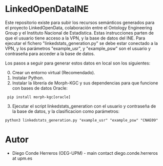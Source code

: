 # LinkedOpenDataINE
Este repositorio existe para subir los recursos semánticos generados para el proyecto LinkedOpenData, colaboración entre el Ontology Engineering Group y el Instituto Nacional de Estadística. Estas instrucciones parten de que el usuario tiene acceso a la VPN, y la base de datos del INE. Para ejecutar el fichero "linkedstats_generation.py" se debe estar conectado a la VPN, y los parámetros "example_usr", y "example_psw" son el usuario y contraseña para acceder a la base de datos. 

Los pasos a seguir para generar estos datos en local son los siguientes:

0. Crear un entorno virtual (Recomendado).
1. Instalar Python.
2. Instalar la librería de Morph-KGC y sus dependencias para que funcione con bases de datos Oracle:
````
 pip install morph-kgc[oracle]
````   
3. Ejecutar el script linkedstats_generation con el usuario y contraseña de la base de datos, y la clasificacion como parámetros:
````
python3 linkedstats_generation.py "example_usr" "example_psw" "CNAE09"
````
#   Autor
- Diego Conde Herreros (OEG-UPM) - main contact  diego.conde.herreros at upm.es

